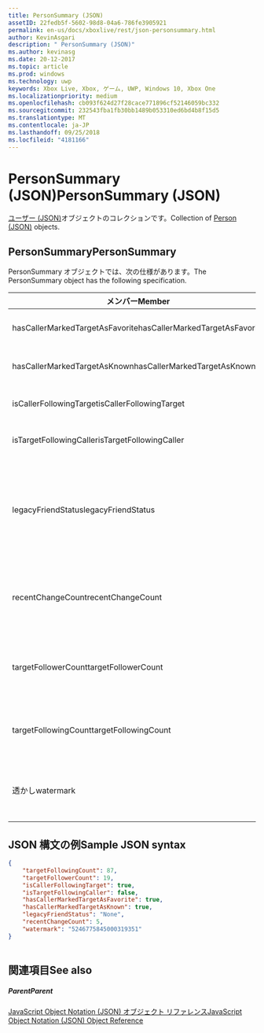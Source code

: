```yaml
---
title: PersonSummary (JSON)
assetID: 22fedb5f-5602-98d8-04a6-786fe3905921
permalink: en-us/docs/xboxlive/rest/json-personsummary.html
author: KevinAsgari
description: " PersonSummary (JSON)"
ms.author: kevinasg
ms.date: 20-12-2017
ms.topic: article
ms.prod: windows
ms.technology: uwp
keywords: Xbox Live, Xbox, ゲーム, UWP, Windows 10, Xbox One
ms.localizationpriority: medium
ms.openlocfilehash: cb093f624d27f28cace771896cf52146059bc332
ms.sourcegitcommit: 232543fba1fb30bb1489b053310ed6bd4b8f15d5
ms.translationtype: MT
ms.contentlocale: ja-JP
ms.lasthandoff: 09/25/2018
ms.locfileid: "4181166"
---
```

# <a name="personsummary-json"></a><span data-ttu-id="23bdf-104">PersonSummary (JSON)</span><span class="sxs-lookup"><span data-stu-id="23bdf-104">PersonSummary (JSON)</span></span>
<span data-ttu-id="23bdf-105">[ユーザー (JSON)](json-person.md)オブジェクトのコレクションです。</span><span class="sxs-lookup"><span data-stu-id="23bdf-105">Collection of [Person (JSON)](json-person.md) objects.</span></span> 
<a id="ID4ER"></a>

 
## <a name="personsummary"></a><span data-ttu-id="23bdf-106">PersonSummary</span><span class="sxs-lookup"><span data-stu-id="23bdf-106">PersonSummary</span></span>
 
<span data-ttu-id="23bdf-107">PersonSummary オブジェクトでは、次の仕様があります。</span><span class="sxs-lookup"><span data-stu-id="23bdf-107">The PersonSummary object has the following specification.</span></span>
 
| <span data-ttu-id="23bdf-108">メンバー</span><span class="sxs-lookup"><span data-stu-id="23bdf-108">Member</span></span>| <span data-ttu-id="23bdf-109">種類</span><span class="sxs-lookup"><span data-stu-id="23bdf-109">Type</span></span>| <span data-ttu-id="23bdf-110">説明</span><span class="sxs-lookup"><span data-stu-id="23bdf-110">Description</span></span>| 
| --- | --- | --- | 
| <span data-ttu-id="23bdf-111">hasCallerMarkedTargetAsFavorite</span><span class="sxs-lookup"><span data-stu-id="23bdf-111">hasCallerMarkedTargetAsFavorite</span></span>| <span data-ttu-id="23bdf-112">ブール値</span><span class="sxs-lookup"><span data-stu-id="23bdf-112">Boolean value</span></span>| <span data-ttu-id="23bdf-113">かどうか、呼び出し元は、お気に入りとしてターゲットをマークします。</span><span class="sxs-lookup"><span data-stu-id="23bdf-113">Whether the caller has marked the target as a favorite.</span></span> <span data-ttu-id="23bdf-114">値の例: true</span><span class="sxs-lookup"><span data-stu-id="23bdf-114">Example values: true</span></span>| 
| <span data-ttu-id="23bdf-115">hasCallerMarkedTargetAsKnown</span><span class="sxs-lookup"><span data-stu-id="23bdf-115">hasCallerMarkedTargetAsKnown</span></span>| <span data-ttu-id="23bdf-116">ブール値</span><span class="sxs-lookup"><span data-stu-id="23bdf-116">Boolean value</span></span>| <span data-ttu-id="23bdf-117">かどうか、呼び出し元がターゲット済みとしてマーク呼ばれます。</span><span class="sxs-lookup"><span data-stu-id="23bdf-117">Whether the caller has marked the target as known.</span></span> <span data-ttu-id="23bdf-118">値の例: true</span><span class="sxs-lookup"><span data-stu-id="23bdf-118">Example values: true</span></span>| 
| <span data-ttu-id="23bdf-119">isCallerFollowingTarget</span><span class="sxs-lookup"><span data-stu-id="23bdf-119">isCallerFollowingTarget</span></span>| <span data-ttu-id="23bdf-120">ブール値</span><span class="sxs-lookup"><span data-stu-id="23bdf-120">Boolean value</span></span>| <span data-ttu-id="23bdf-121">かどうか、呼び出し元が、ターゲットをフォローします。</span><span class="sxs-lookup"><span data-stu-id="23bdf-121">Whether the caller is following the target.</span></span> <span data-ttu-id="23bdf-122">値の例: true</span><span class="sxs-lookup"><span data-stu-id="23bdf-122">Example values: true</span></span>| 
| <span data-ttu-id="23bdf-123">isTargetFollowingCaller</span><span class="sxs-lookup"><span data-stu-id="23bdf-123">isTargetFollowingCaller</span></span>| <span data-ttu-id="23bdf-124">ブール値</span><span class="sxs-lookup"><span data-stu-id="23bdf-124">Boolean value</span></span>| <span data-ttu-id="23bdf-125">かどうか、ターゲットでは、呼び出し元がフォローします。</span><span class="sxs-lookup"><span data-stu-id="23bdf-125">Whether the target is following the caller.</span></span> <span data-ttu-id="23bdf-126">値の例: true</span><span class="sxs-lookup"><span data-stu-id="23bdf-126">Example values: true</span></span>| 
| <span data-ttu-id="23bdf-127">legacyFriendStatus</span><span class="sxs-lookup"><span data-stu-id="23bdf-127">legacyFriendStatus</span></span>| <span data-ttu-id="23bdf-128">string</span><span class="sxs-lookup"><span data-stu-id="23bdf-128">string</span></span>| <span data-ttu-id="23bdf-129">従来のフレンドのように、呼び出し元のターゲット状態です。</span><span class="sxs-lookup"><span data-stu-id="23bdf-129">Legacy friend status of the target as seen by the caller.</span></span> <span data-ttu-id="23bdf-130">"None"、"MutuallyAccepted"、"OutgoingRequest"または"IncomingRequest"をすることができます。</span><span class="sxs-lookup"><span data-stu-id="23bdf-130">Can be "None", "MutuallyAccepted", "OutgoingRequest", or "IncomingRequest".</span></span> <span data-ttu-id="23bdf-131">値の例:"MutuallyAccepted"</span><span class="sxs-lookup"><span data-stu-id="23bdf-131">Example values: "MutuallyAccepted"</span></span>| 
| <span data-ttu-id="23bdf-132">recentChangeCount</span><span class="sxs-lookup"><span data-stu-id="23bdf-132">recentChangeCount</span></span>| <span data-ttu-id="23bdf-133">32 ビット符号なし整数</span><span class="sxs-lookup"><span data-stu-id="23bdf-133">32-bit unsigned integer</span></span>| <span data-ttu-id="23bdf-134">省略可能。</span><span class="sxs-lookup"><span data-stu-id="23bdf-134">Optional.</span></span> <span data-ttu-id="23bdf-135">ターゲットのソーシャル グラフの最新の変更の数です。</span><span class="sxs-lookup"><span data-stu-id="23bdf-135">Number of recent changes in the target's social graph.</span></span> <span data-ttu-id="23bdf-136">この値は、ユーザーが、独自の概要を表示するときにのみ存在します。</span><span class="sxs-lookup"><span data-stu-id="23bdf-136">This value will only exist when a user is viewing their own summary.</span></span> <span data-ttu-id="23bdf-137">値の例: 5</span><span class="sxs-lookup"><span data-stu-id="23bdf-137">Example values: 5</span></span>| 
| <span data-ttu-id="23bdf-138">targetFollowerCount</span><span class="sxs-lookup"><span data-stu-id="23bdf-138">targetFollowerCount</span></span>| <span data-ttu-id="23bdf-139">> 32 ビット符号なし整数</span><span class="sxs-lookup"><span data-stu-id="23bdf-139">>32-bit unsigned integer</span></span>| <span data-ttu-id="23bdf-140">次のターゲットはユーザーの数です。</span><span class="sxs-lookup"><span data-stu-id="23bdf-140">Number of People that are following the target.</span></span> <span data-ttu-id="23bdf-141">値の例: 1308</span><span class="sxs-lookup"><span data-stu-id="23bdf-141">Example values: 1308</span></span>| 
| <span data-ttu-id="23bdf-142">targetFollowingCount</span><span class="sxs-lookup"><span data-stu-id="23bdf-142">targetFollowingCount</span></span>| <span data-ttu-id="23bdf-143">32 ビット符号なし整数</span><span class="sxs-lookup"><span data-stu-id="23bdf-143">32-bit unsigned integer</span></span>| <span data-ttu-id="23bdf-144">ターゲットが次のユーザーの数です。</span><span class="sxs-lookup"><span data-stu-id="23bdf-144">Number of People that the target is following.</span></span> <span data-ttu-id="23bdf-145">値の例: 112</span><span class="sxs-lookup"><span data-stu-id="23bdf-145">Example values: 112</span></span>| 
| <span data-ttu-id="23bdf-146">透かし</span><span class="sxs-lookup"><span data-stu-id="23bdf-146">watermark</span></span>| <span data-ttu-id="23bdf-147">string</span><span class="sxs-lookup"><span data-stu-id="23bdf-147">string</span></span>| <span data-ttu-id="23bdf-148">省略可能。</span><span class="sxs-lookup"><span data-stu-id="23bdf-148">Optional.</span></span> <span data-ttu-id="23bdf-149">ターゲットの最新の変更透かし</span><span class="sxs-lookup"><span data-stu-id="23bdf-149">Recent change watermark for the target.</span></span> <span data-ttu-id="23bdf-150">この値は、ユーザーが、独自の概要を表示するときにのみ存在します。</span><span class="sxs-lookup"><span data-stu-id="23bdf-150">This value will only exist when a user is viewing their own summary.</span></span> <span data-ttu-id="23bdf-151">値の例: 5</span><span class="sxs-lookup"><span data-stu-id="23bdf-151">Example values: 5</span></span>| 
  
<a id="ID4E4D"></a>

 
## <a name="sample-json-syntax"></a><span data-ttu-id="23bdf-152">JSON 構文の例</span><span class="sxs-lookup"><span data-stu-id="23bdf-152">Sample JSON syntax</span></span>
 

```json
{
    "targetFollowingCount": 87,
    "targetFollowerCount": 19,
    "isCallerFollowingTarget": true,
    "isTargetFollowingCaller": false,
    "hasCallerMarkedTargetAsFavorite": true,
    "hasCallerMarkedTargetAsKnown": true,
    "legacyFriendStatus": "None",
    "recentChangeCount": 5,
    "watermark": "5246775845000319351"
}
    
```

  
<a id="ID4EGE"></a>

 
## <a name="see-also"></a><span data-ttu-id="23bdf-153">関連項目</span><span class="sxs-lookup"><span data-stu-id="23bdf-153">See also</span></span>
 
<a id="ID4EIE"></a>

 
##### <a name="parent"></a><span data-ttu-id="23bdf-154">Parent</span><span class="sxs-lookup"><span data-stu-id="23bdf-154">Parent</span></span> 

[<span data-ttu-id="23bdf-155">JavaScript Object Notation (JSON) オブジェクト リファレンス</span><span class="sxs-lookup"><span data-stu-id="23bdf-155">JavaScript Object Notation (JSON) Object Reference</span></span>](atoc-xboxlivews-reference-json.md)

   